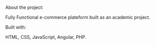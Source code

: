 About the project: 

Fully Functional e-commerce plateform built as an academic project.


Built with:

HTML, 
CSS,
JavaScript,
Angular,
PHP.
